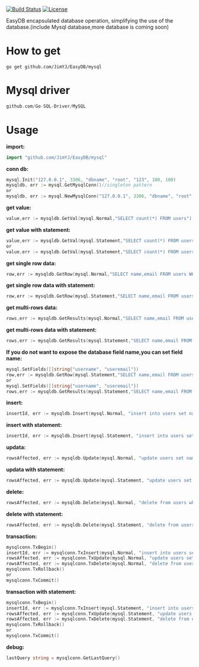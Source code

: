 [![Build Status](https://travis-ci.org/JimYJ/EasyDB.svg?branch=master)](https://travis-ci.org/JimYJ/EasyDB)
[![License](http://img.shields.io/badge/license-mit-blue.svg?style=flat-square)](https://raw.githubusercontent.com/ugorji/go/master/LICENSE)

EasyDB encapsulated database operation, simplifying the use of the database.(include Mysql database,more database is coming soon)

# How to get

```
go get github.com/JimYJ/EasyDB/mysql
```

# Mysql driver
```go
github.com/Go-SQL-Driver/MySQL
```

# Usage

**import:**

```go
import "github.com/JimYJ/EasyDB/mysql"
```

**conn db:**
```go
mysql.Init("127.0.0.1", 3306, "dbname", "root", "123", 100, 100)
mysqldb, err := mysql.GetMysqlConn()//singleton pattern
or
mysqldb, err := mysql.NewMysqlConn("127.0.0.1", 3306, "dbname", "root", "123", 100, 100)
```

**get value:**

```go
value,err := mysqldb.GetVal(mysql.Normal,"SELECT count(*) FROM users")
```
**get value with statement:**

```go
value,err := mysqldb.GetVal(mysql.Statement,"SELECT count(*) FROM users")
or
value,err := mysqldb.GetVal(mysql.Statement,"SELECT count(*) FROM users where type = ?","public")
```

**get single row data:**
```go
row,err := mysqldb.GetRow(mysql.Normal,"SELECT name,email FROM users WHERE id = 2")
```

**get single row data with statement:**
```go
row,err := mysqldb.GetRow(mysql.Statement,"SELECT name,email FROM users WHERE id = ?",2)
```

**get multi-rows data:**
```go
rows,err := mysqldb.GetResults(mysql.Normal,"SELECT name,email FROM users where type = 'public'")
```

**get multi-rows data with statement:**
```go
rows,err := mysqldb.GetResults(mysql.Statement,"SELECT name,email FROM users where type = ?","public")
```


**If you do not want to expose the database field name,you can set field name:**
```go
mysql.SetFields([]string{"username", "useremail"})
row,err := mysqldb.GetRow(mysql.Statement,"SELECT name,email FROM users WHERE id = ?",2)
or
mysql.SetFields([]string{"username", "useremail"})
rows,err := mysqldb.GetResults(mysql.Statement,"SELECT name,email FROM users where type = ?","public")
```

**insert:**
```go
insertId, err := mysqldb.Insert(mysql.Normal, "insert into users set name = ?", "jim")
```


**insert with statement:**
```go
insertId, err := mysqldb.Insert(mysql.Statement, "insert into users set name = ?", "jim")
```

**updata:**
```go
rowsAffected, err := mysqldb.Update(mysql.Normal, "update users set name = ? where id =?", "jim", 1)
```

**updata with statement:**
```go
rowsAffected, err := mysqldb.Update(mysql.Statement, "update users set name = ? where id =?", "jim", 1)
```

**delete:**
```go
rowsAffected, err := mysqldb.Delete(mysql.Normal, "delete from users where id =?", 453)
```

**delete with statement:**
```go
rowsAffected, err := mysqldb.Delete(mysql.Statement, "delete from users where id =?", 453)
```

**transaction:**
```go
mysqlconn.TxBegin()
insertId, err := mysqlconn.TxInsert(mysql.Normal, "insert into users set name = ?", "jim")
rowsAffected, err := mysqlconn.TxUpdate(mysql.Normal, "update users set name = ? where id =?", "jim", 1)
rowsAffected, err := mysqlconn.TxDelete(mysql.Normal, "delete from users where id =?", 453)
mysqlconn.TxRollback()
or
mysqlconn.TxCommit()
```

**transaction with statement:**
```go
mysqlconn.TxBegin()
insertId, err := mysqlconn.TxInsert(mysql.Statement, "insert into users set name = ?", "jim")
rowsAffected, err := mysqlconn.TxUpdate(mysql.Statement, "update users set name = ? where id =?", "jim", 1)
rowsAffected, err := mysqlconn.TxDelete(mysql.Statement, "delete from users where id =?", 453)
mysqlconn.TxRollback()
or
mysqlconn.TxCommit()
```

**debug:**
```go
lastQuery string = mysqlconn.GetLastQuery()
```




